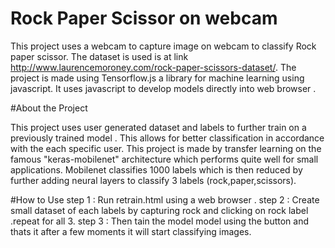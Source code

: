 # Rock Paper Scissor on webcam

This project uses a webcam to capture image on webcam to classify Rock paper scissor. The dataset is used is at link http://www.laurencemoroney.com/rock-paper-scissors-dataset/. The project is made using Tensorflow.js a library for machine learning using javascript. It uses javascript to develop models directly into web browser . 

#About the Project

This project uses user generated dataset and labels to further train on a previously trained model . This allows for better classification in accordance with the each specific user.
This project is made by transfer learning on the famous "keras-mobilenet" architecture which performs quite well for small applications. Mobilenet classifies 1000 labels which is then reduced by further adding neural layers to classify 3 labels (rock,paper,scissors). 

#How to Use
step 1 : Run retrain.html using a web browser .
step 2 : Create small dataset of each labels by capturing rock and clicking on rock label .repeat for all 3.
step 3 : Then tain the model model using the button and thats it after a few moments it will start classifying images.

